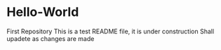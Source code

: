 # Hello-World
First Repository
This is a test README file, it is under construction
Shall upadete as changes are made
